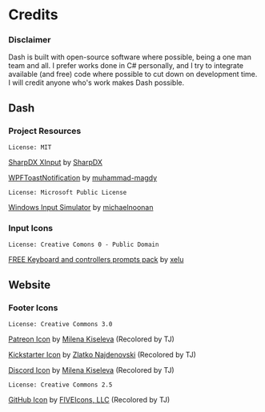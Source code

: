 # Credits

### Disclaimer
Dash is built with open-source software where possible, being a one man team and all. I prefer works done in C# personally, and I try to integrate available (and free) code where possible to cut down on development time.  I will credit anyone who's work makes Dash possible.

##  Dash
### Project Resources
`License: MIT`

[SharpDX XInput](https://github.com/sharpdx/SharpDX) by [SharpDX](https://github.com/sharpdx)

[WPFToastNotification](https://github.com/muhammad-magdy/WPFToastNotification) by [muhammad-magdy](https://github.com/muhammad-magdy)

`License: Microsoft Public License`

[Windows Input Simulator](https://www.nuget.org/packages/InputSimulator/) by [michaelnoonan ](https://www.nuget.org/profiles/michaelnoonan)

### Input Icons
`License: Creative Comons 0 - Public Domain`

[FREE Keyboard and controllers prompts pack](https://opengameart.org/content/free-keyboard-and-controllers-prompts-pack) by [xelu](https://opengameart.org/users/xelu)

## Website

### Footer Icons

` License: Creative Commons 3.0 `

[Patreon Icon](https://www.iconfinder.com/icons/2363400/media_patreon_social_subscription_icon#size=128) by [Milena Kiseleva](https://www.iconfinder.com/MilenaKiseleva) (Recolored by TJ)

[Kickstarter Icon](https://www.iconfinder.com/icons/317736/crowdfunding_idea_ideas_kickstarter_icon#size=128) by [Zlatko Najdenovski](https://www.iconfinder.com/zlaten) (Recolored by TJ)

[Discord Icon](https://www.iconfinder.com/icons/2363208/app_chat_discord_game_gamer_social_icon#size=128) by [Milena Kiseleva](https://www.iconfinder.com/MilenaKiseleva) (Recolored by TJ)

` License: Creative Commons 2.5 `

[GitHub  Icon](https://www.iconfinder.com/icons/252065/git_github_hub_icon#size=128) by [FIVEIcons, LLC](https://www.iconfinder.com/fiveicons) (Recolored by TJ)

 
